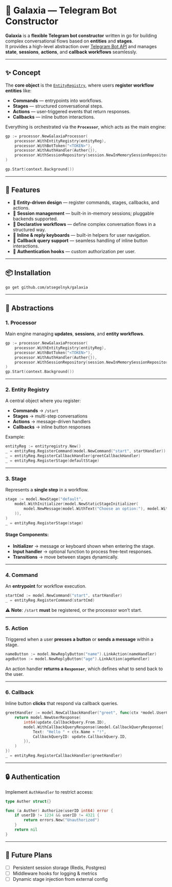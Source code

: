 # 🌌 Galaxia — Telegram Bot Constructor

**Galaxia** is a **flexible Telegram bot constructor** written in go for building complex conversational flows based on **entities** and **stages**.  
It provides a high-level abstraction over [Telegram Bot API](https://core.telegram.org/bots/api) and manages **state**, **sessions**, **actions**, and **callback workflows** seamlessly.

---

## ✨ Concept

The **core object** is the [`EntityRegistry`](./entityregistry/registry.go), where users **register workflow entities** like:

- **Commands** — entrypoints into workflows.
- **Stages** — structured conversational steps.
- **Actions** — user-triggered events that return responses.
- **Callbacks** — inline button interactions.

Everything is orchestrated via the **`Processor`**, which acts as the main engine:

```go
gp := processor.NewGalaxiaProcessor(
    processor.WithEntityRegistry(entityReg),
    processor.WithBotToken("<TOKEN>"),
    processor.WithAuthHandler(Auther{}),
    processor.WithSessionRepository(session.NewInMemorySessionRepository()),
)

gp.Start(context.Background())
```

---

## 🚀 Features

- 🔹 **Entity-driven design** — register commands, stages, callbacks, and actions.
- 🔹 **Session management** — built-in in-memory sessions; pluggable backends supported.
- 🔹 **Declarative workflows** — define complex conversation flows in a structured way.
- 🔹 **Inline & reply keyboards** — built-in helpers for user navigation.
- 🔹 **Callback query support** — seamless handling of inline button interactions.
- 🔹 **Authentication hooks** — custom authorization per user.

---

## 📦 Installation

```bash
go get github.com/atsegelnyk/galaxia
```

---

## 🧩 Abstractions

### **1. Processor**
Main engine managing **updates**, **sessions**, and **entity workflows**.

```go
gp := processor.NewGalaxiaProcessor(
    processor.WithEntityRegistry(entityReg),
    processor.WithBotToken("<TOKEN>"),
    processor.WithAuthHandler(Auther{}),
    processor.WithSessionRepository(session.NewInMemorySessionRepository()),
)
gp.Start(context.Background())
```

---

### **2. Entity Registry**
A central object where you register:

- **Commands** → `/start`
- **Stages** → multi-step conversations
- **Actions** → message-driven handlers
- **Callbacks** → inline button responses

Example:

```go
entityReg := entityregistry.New()
_ = entityReg.RegisterCommand(model.NewCommand("start", startHandler))
_ = entityReg.RegisterCallbackHandler(greetCallbackHandler)
_ = entityReg.RegisterStage(defaultStage)
```

---

### **3. Stage**
Represents a **single step** in a workflow.

```go
stage := model.NewStage("default",
    model.WithInitializer(model.NewStaticStageInitializer(
        model.NewMessage(model.WithText("Choose an option:"), model.WithReplyKeyboard(keyboard)),
    )),
)
_ = entityReg.RegisterStage(stage)
```

#### Stage Components:
- **Initializer** → message or keyboard shown when entering the stage.
- **Input handler** → optional function to process free-text responses.
- **Transitions** → move between stages dynamically.

---

### **4. Command**
An **entrypoint** for workflow execution.

```go
startCmd := model.NewCommand("start", startHandler)
_ = entityReg.RegisterCommand(startCmd)
```

⚠️ **Note**: `/start` **must** be registered, or the processor won’t start.

---

### **5. Action**
Triggered when a user **presses a button** or **sends a message** within a stage.

```go
nameButton := model.NewReplyButton("name").LinkAction(nameHandler)
ageButton := model.NewReplyButton("age").LinkAction(ageHandler)
```

An action handler **returns a `Responser`**, which defines what to send back to the user.

---

### **6. Callback**
Inline button **clicks** that respond via callback queries.

```go
greetHandler := model.NewCallbackHandler("greet", func(ctx *model.UserContext, update *tgbotapi.Update) model.Responser {
    return model.NewUserResponse(
        int64(update.CallbackQuery.From.ID),
        model.WithCallbackQueryResponse(&model.CallbackQueryResponse{
            Text: "Hello " + ctx.Name + "!",
            CallbackQueryID: update.CallbackQuery.ID,
        }),
    )
})
_ = entityReg.RegisterCallbackHandler(greetHandler)
```

---


## 🔒 Authentication

Implement `AuthHandler` to restrict access:

```go
type Auther struct{}

func (a Auther) Authorize(userID int64) error {
    if userID != 1234 && userID != 4321 {
        return errors.New("Unauthorized")
    }
    return nil
}
```

---

## 🧠 Future Plans

- [ ] Persistent session storage (Redis, Postgres)
- [ ] Middleware hooks for logging & metrics
- [ ] Dynamic stage injection from external config
